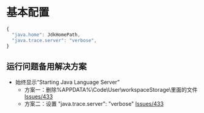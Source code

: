 # 基本配置

```js
{
  "java.home": JdkHomePath,
  "java.trace.server": "verbose",
}
```

## 运行问题备用解决方案
- 始终显示“Starting Java Language Server”
    - 方案一：删除%APPDATA%\Code\User\workspaceStorage\里面的文件 [Issues/433](https://github.com/redhat-developer/vscode-java/issues/162)
    - 方案二：设置 "java.trace.server": "verbose" [Issues/433](https://github.com/redhat-developer/vscode-java/issues/162)
